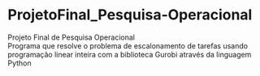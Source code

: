 # ProjetoFinal_Pesquisa-Operacional
Projeto Final de Pesquisa Operacional
<br>Programa que resolve o problema de escalonamento de tarefas usando programação linear inteira com a biblioteca Gurobi através da linguagem Python<br>
